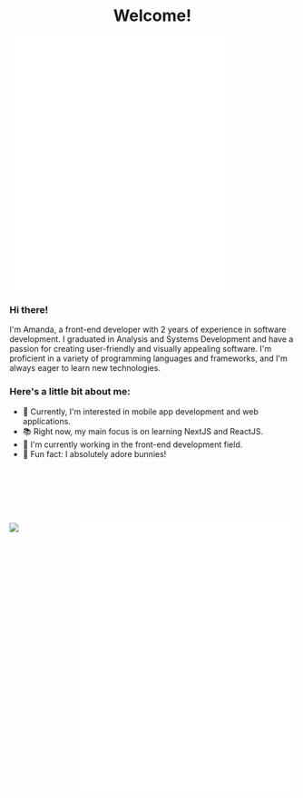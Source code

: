 <h1 align="center">Welcome!</h1>

<div style="display: flex; flex-direction: column;">
<div width="40%">
<img width="390" align="left" src="./metrics/metrics.svg"> 
</div>
</div>
<div width="390">
<h3>Hi there!</h3>
I'm Amanda, a front-end developer with 2 years of experience in software development. I graduated in Analysis and Systems Development and have a passion for creating user-friendly and visually appealing software. I'm proficient in a variety of programming languages and frameworks, and I'm always eager to learn new technologies.

<br>

<h3>Here's a little bit about me:</h3>

- 📍 Currently, I'm interested in mobile app development and web applications. 
- 📚 Right now, my main focus is on learning NextJS and ReactJS.
- 💼 I'm currently working in the front-end development field.
- 🐰 Fun fact: I absolutely adore bunnies!

</div>
</div>

<br> <br> <br> <br> <br>

<div>
<img align="left" src="https://media.giphy.com/media/VKWax7JlQsily/giphy.gif">

<img align="right" width="390" src="./metrics/about-me.svg">
